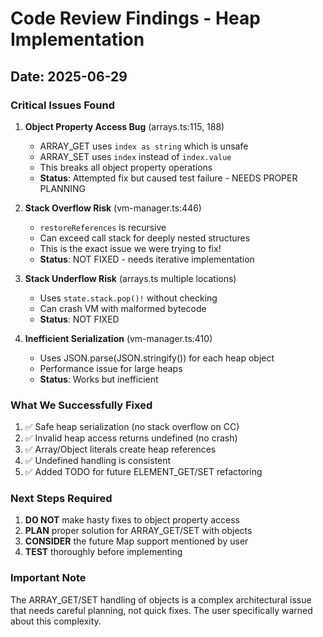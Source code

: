 # Code Review Findings - Heap Implementation

## Date: 2025-06-29

### Critical Issues Found

1. **Object Property Access Bug** (arrays.ts:115, 188)
   - ARRAY_GET uses `index as string` which is unsafe
   - ARRAY_SET uses `index` instead of `index.value`
   - This breaks all object property operations
   - **Status**: Attempted fix but caused test failure - NEEDS PROPER PLANNING

2. **Stack Overflow Risk** (vm-manager.ts:446)
   - `restoreReferences` is recursive
   - Can exceed call stack for deeply nested structures
   - This is the exact issue we were trying to fix!
   - **Status**: NOT FIXED - needs iterative implementation

3. **Stack Underflow Risk** (arrays.ts multiple locations)
   - Uses `state.stack.pop()!` without checking
   - Can crash VM with malformed bytecode
   - **Status**: NOT FIXED

4. **Inefficient Serialization** (vm-manager.ts:410)
   - Uses JSON.parse(JSON.stringify()) for each heap object
   - Performance issue for large heaps
   - **Status**: Works but inefficient

### What We Successfully Fixed

1. ✅ Safe heap serialization (no stack overflow on CC)
2. ✅ Invalid heap access returns undefined (no crash)
3. ✅ Array/Object literals create heap references
4. ✅ Undefined handling is consistent
5. ✅ Added TODO for future ELEMENT_GET/SET refactoring

### Next Steps Required

1. **DO NOT** make hasty fixes to object property access
2. **PLAN** proper solution for ARRAY_GET/SET with objects
3. **CONSIDER** the future Map support mentioned by user
4. **TEST** thoroughly before implementing

### Important Note

The ARRAY_GET/SET handling of objects is a complex architectural issue that needs careful planning, not quick fixes. The user specifically warned about this complexity.